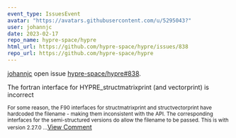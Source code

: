 ```yaml
---
event_type: IssuesEvent
avatar: "https://avatars.githubusercontent.com/u/5295043?"
user: johannjc
date: 2023-02-17
repo_name: hypre-space/hypre
html_url: https://github.com/hypre-space/hypre/issues/838
repo_url: https://github.com/hypre-space/hypre
---
```


<a href='https://github.com/johannjc' target='_blank'>johannjc</a> open issue <a href='https://github.com/hypre-space/hypre/issues/838' target='_blank'>hypre-space/hypre#838</a>.

<p>The fortran interface for HYPRE_structmatrixprint (and vectorprint) is incorrect</p><small>For some reason, the F90 interfaces for structmatrixprint and structvectorprint have hardcoded the filename - making them inconsistent with the API.  The corresponding interfaces for the semi-structured versions do allow the filename to be passed.  This is with version 2.27.0...</small><a href='https://github.com/hypre-space/hypre/issues/838' target='_blank'>View Comment</a>